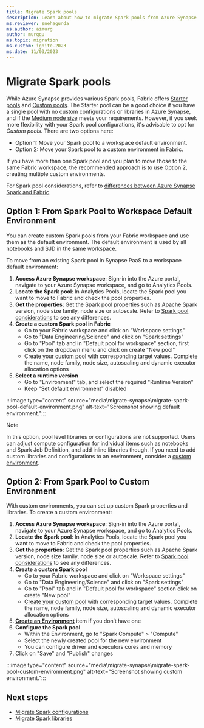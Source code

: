 ```yaml
---
title: Migrate Spark pools
description: Learn about how to migrate Spark pools from Azure Synapse Spark to Fabric.
ms.reviewer: snehagunda
ms.author: aimurg
author: murggu
ms.topic: migration
ms.custom: ignite-2023
ms.date: 11/03/2023
---
```


# Migrate Spark pools

While Azure Synapse provides various Spark pools, Fabric offers [Starter pools](configure-starter-pools.md) and [Custom pools](create-custom-spark-pools.md). The Starter pool can be a good choice if you have a single pool with no custom configurations or libraries in Azure Synapse, and if the [Medium node size](spark-compute.md) meets your requirements. However, if you seek more flexibility with your Spark pool configurations, it's advisable to opt for *Custom pools*. There are two options here: 

* Option 1: Move your Spark pool to a workspace default environment.
* Option 2: Move your Spark pool to a custom environment in Fabric. 

If you have more than one Spark pool and you plan to move those to the same Fabric workspace, the recommended approach is to use Option 2, creating multiple custom environments.

For Spark pool considerations, refer to [differences between Azure Synapse Spark and Fabric](NEEDLINK).

## Option 1: From Spark Pool to Workspace Default Environment

You can create custom Spark pools from your Fabric workspace and use them as the default environment. The default environment is used by all notebooks and SJD in the same workspace. 

To move from an existing Spark pool in Synapse PaaS to a workspace default environment:

1. **Access Azure Synapse workspace**: Sign-in into the Azure portal, navigate to your Azure Synapse workspace, and go to Analytics Pools.
1.	**Locate the Spark pool**: In Analytics Pools, locate the Spark pool you want to move to Fabric and check the pool properties. 
1.	**Get the properties**: Get the Spark pool properties such as Apache Spark version, node size family, node size or autoscale. Refer to [Spark pool considerations](NEEDLINK) to see any differences.
1.	**Create a custom Spark pool in Fabric**
    * Go to your Fabric workspace and click on "Workspace settings"
    * Go to "Data Engineering/Science" and click on "Spark settings"
    * Go to "Pool" tab and in "Default pool for workspace" section, first click on the dropdown menu and click on create "New pool"
    * [Create your custom pool](create-custom-spark-pools.md) with corresponding target values. Complete the name, node family, node size, autoscaling and dynamic executor allocation options
5.	**Select a runtime version**
    * Go to "Environment" tab, and select the required "Runtime Version"
    * Keep "Set default environment" disabled

:::image type="content" source="media\migrate-synapse\migrate-spark-pool-default-environment.png" alt-text="Screenshot showing default environment.":::

> [!NOTE]
> In this option, pool level libraries or configurations are not supported. Users can adjust compute configuration for individual items such as notebooks and Spark Job Definition, and add inline libraries though. If you need to add custom libraries and configurations to an environment, consider a [custom environment](NEEDLINK).

## Option 2: From Spark Pool to Custom Environment

With custom environments, you can set up custom Spark properties and libraries. To create a custom environment:

1.	**Access Azure Synapse workspace**: Sign-in into the Azure portal, navigate to your Azure Synapse workspace, and go to Analytics Pools.
1.	**Locate the Spark pool**: In Analytics Pools, locate the Spark pool you want to move to Fabric and check the pool properties. 
1.	**Get the properties**: Get the Spark pool properties such as Apache Spark version, node size family, node size or autoscale. Refer to [Spark pool considerations](NEEDLINK) to see any differences.
1.	**Create a custom Spark pool**
    * Go to your Fabric workspace and click on "Workspace settings"
    * Go to "Data Engineering/Science" and click on "Spark settings"
    * Go to "Pool" tab and in "Default pool for workspace" section click on create "New pool"
    * [Create your custom pool](create-custom-spark-pools.md) with corresponding target values. Complete the name, node family, node size, autoscaling and dynamic executor allocation options
1.	**[Create an Environment](NEEDLINK)** item if you don’t have one
1.	**Configure the Spark pool**
    * Within the Environment, go to "Spark Compute" > "Compute"
    * Select the newly created pool for the new environment
    * You can configure driver and executors cores and memory 
1.	Click on "Save" and "Publish" changes

:::image type="content" source="media\migrate-synapse\migrate-spark-pool-custom-environment.png" alt-text="Screenshot showing custom environment.":::

## Next steps

- [Migrate Spark configurations](migrate-synapse-spark-configurations.md)
- [Migrate Spark libraries](migrate-synapse-spark-libraries.md)